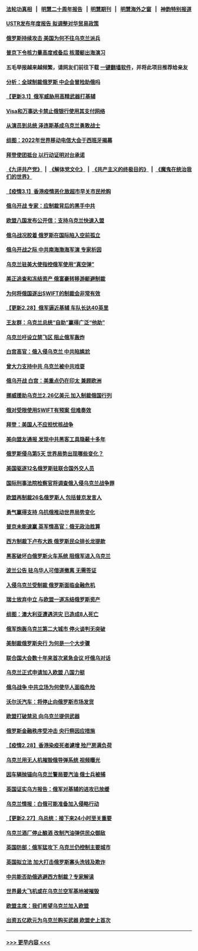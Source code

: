 #### [法轮功真相](https://github.com/gfw-breaker/truth/blob/master/README.md?t=0) &nbsp;&nbsp;|&nbsp;&nbsp; [明慧二十周年报告](https://github.com/gfw-breaker/mh-reports/blob/master/README.md?t=0) &nbsp;&nbsp;|&nbsp;&nbsp;[明慧期刊](https://github.com/gfw-breaker/mh-qikan) &nbsp;&nbsp;|&nbsp;&nbsp; [明慧海外之窗](https://github.com/gfw-breaker/mh-news/blob/master/README.md?t=0) &nbsp;&nbsp;|&nbsp;&nbsp; [神韵特别报道](https://github.com/gfw-breaker/mh-news/blob/master/shenyun.md?t=0)
#### [USTR发布年度报告 拟调整对华贸易政策](../pages/nsc418/n13614438.md?t=03020450) 
#### [俄罗斯持续攻击 美国为何不往乌克兰派兵](../pages/nsc418/n13614418.md?t=03020450) 
#### [普京下令核力量高度戒备后 核潜艇出海演习](../pages/nsc418/n13614409.md?t=03020450) 
#### 五毛举报越来越频繁，请网友们前往下载 [一键翻墙软件](https://github.com/gfw-breaker/ssr-accounts)，并将此项目推荐给亲友
#### [分析：全球制裁俄罗斯 中企会冒险助俄吗](../pages/nsc418/n13614307.md?t=03020450) 
#### [【更新3.1】俄军威胁用高精武器打基辅](../pages/nsc418/n13613908.md?t=03020450) 
#### [Visa和万事达卡禁止俄银行使用其支付网络](../pages/nsc418/n13614251.md?t=03020450) 
#### [从演员到总统 泽连斯基成乌克兰勇敢战士](../pages/nsc418/n13614082.md?t=03020450) 
#### [组图：2022年世界移动电信大会于西班牙揭幕](../pages/nsc418/n13613502.md?t=03020450) 
#### [拜登使团抵台 以行动证明对台承诺](../pages/nsc418/n13614040.md?t=03020450) 
#### [《九评共产党》](https://github.com/begood0513/9ping.md/blob/master/README.md) &nbsp;|&nbsp; [《解体党文化》](../../../../jtdwh.md/blob/master/README.md)  &nbsp;|&nbsp; [《共产主义的终极目的》](../../../../gczydzjmd.md/blob/master/README.md) &nbsp;|&nbsp; [《魔鬼在统治我们的世界》](../../../../mgztzwmdsj.md/blob/master/README.md) 
#### [【疫情3.1】香港疫情恶化致超市早关市民抢购](../pages/nsc418/n13613791.md?t=03020450) 
#### [俄乌开战 专家：应制裁背后的黑手中共](../pages/nsc418/n13613568.md?t=03020450) 
#### [欧盟八国发布公开信：支持乌克兰快速入盟](../pages/nsc418/n13613287.md?t=03020450) 
#### [俄乌战况胶着 俄罗斯在国际陷入空前孤立](../pages/nsc418/n13613013.md?t=03020450) 
#### [俄乌开战之际 中共南海渤海军演 专家析因](../pages/nsc418/n13612549.md?t=03020450) 
#### [乌克兰驻美大使指控俄军使用“真空弹”](../pages/nsc418/n13612836.md?t=03020450) 
#### [美正追查和冻结资产 俄富豪转移游艇避制裁](../pages/nsc418/n13612193.md?t=03020450) 
#### [为何将俄国逐出SWIFT的制裁会非常有效](../pages/nsc418/n13612445.md?t=03020450) 
#### [【更新2.28】俄军逼近基辅 车队长达40英里](../pages/nsc418/n13611283.md?t=03020450) 
#### [王友群：乌克兰总统“自助”赢得广泛“他助”](../pages/nsc418/n13612495.md?t=03020450) 
#### [乌克兰吁设立禁飞区 阻止俄军轰炸](../pages/nsc418/n13612717.md?t=03020450) 
#### [白宫高官：俄入侵乌克兰 中共陷尴尬](../pages/nsc418/n13612485.md?t=03020450) 
#### [曾大力支持中共 乌克兰被中共戏耍](../pages/nsc418/n13612650.md?t=03020450) 
#### [俄乌开战 白宫：美重点仍在印太 兼顾欧洲](../pages/nsc418/n13612133.md?t=03020450) 
#### [挪威援助乌克兰2.26亿美元 加入制裁俄国行列](../pages/nsc418/n13612435.md?t=03020450) 
#### [俄对受限使用SWIFT有预案 但难奏效](../pages/nsc418/n13612499.md?t=03020450) 
#### [拜登：美国人不应担忧核战争](../pages/nsc418/n13612456.md?t=03020450) 
#### [美向盟友通报 发现中共黑客工具隐蔽十多年](../pages/nsc418/n13612366.md?t=03020450) 
#### [俄罗斯侵乌第5天 世界局势出现哪些变化？](../pages/nsc418/n13611950.md?t=03020450) 
#### [美国驱逐12名俄罗斯驻联合国外交人员](../pages/nsc418/n13612358.md?t=03020450) 
#### [国际刑事法院检察官将调查俄入侵乌克兰战争罪](../pages/nsc418/n13612340.md?t=03020450) 
#### [欧盟再制裁26名俄罗斯人 包括普京发言人](../pages/nsc418/n13612255.md?t=03020450) 
#### [勇气赢得支持 乌抗俄推动世界局势变化](../pages/nsc418/n13612307.md?t=03020450) 
#### [普京未能速赢 英军情高官：俄无政治胜算](../pages/nsc418/n13612266.md?t=03020450) 
#### [西方制裁下卢布大跌 俄罗斯民众排长龙提款](../pages/nsc418/n13612204.md?t=03020450) 
#### [黑客破坏白俄罗斯火车系统 阻俄军进入乌克兰](../pages/nsc418/n13611928.md?t=03020450) 
#### [波兰公告 驻乌华人可借道撤离 无需签证](../pages/nsc418/n13612106.md?t=03020450) 
#### [入侵乌克兰受制裁 俄罗斯面临金融危机](../pages/nsc418/n13612057.md?t=03020450) 
#### [瑞士放弃中立 与欧盟一道冻结俄罗斯资产](../pages/nsc418/n13611855.md?t=03020450) 
#### [组图：澳大利亚遭遇洪灾 已造成8人死亡](../pages/nsc418/n13611350.md?t=03020450) 
#### [俄军炮轰乌克兰第二大城市 停火谈判无突破](../pages/nsc418/n13612087.md?t=03020450) 
#### [美制裁俄罗斯央行 为何是一个大步骤](../pages/nsc418/n13612089.md?t=03020450) 
#### [联合国大会数十年来首次紧急会议 吁俄乌对话](../pages/nsc418/n13611917.md?t=03020450) 
#### [乌克兰正式申请加入欧盟 八国力挺](../pages/nsc418/n13611954.md?t=03020450) 
#### [俄乌战争 中共立场为何使华人面临危险](../pages/nsc418/n13611979.md?t=03020450) 
#### [沃尔沃汽车：将停止向俄罗斯市场发货](../pages/nsc418/n13611848.md?t=03020450) 
#### [欧盟打破禁忌 向乌克兰提供武器](../pages/nsc418/n13611419.md?t=03020450) 
#### [俄罗斯金融秩序受冲击 央行祭因应措施](../pages/nsc418/n13611406.md?t=03020450) 
#### [【疫情2.28】香港染疫死者遽增 殓尸房满负荷](../pages/nsc418/n13610894.md?t=03020450) 
#### [乌克兰用无人机摧毁俄导弹系统 视频曝光](../pages/nsc418/n13610320.md?t=03020450) 
#### [因车辆抛锚向乌克兰警局要汽油 俄士兵被捕](../pages/nsc418/n13610903.md?t=03020450) 
#### [英国证实乌方报告：俄军对基辅的进攻已放缓](../pages/nsc418/n13610884.md?t=03020450) 
#### [乌克兰情报：白俄可能准备加入侵略行动](../pages/nsc418/n13610695.md?t=03020450) 
#### [【更新2.27】乌总统：接下来24小时至关重要](../pages/nsc418/n13607661.md?t=03020450) 
#### [乌克兰酒厂停止酿酒 改制汽油弹供民众御敌](../pages/nsc418/n13610231.md?t=03020450) 
#### [英国防部：俄军猛攻下 乌克兰仍控制主要城市](../pages/nsc418/n13610481.md?t=03020450) 
#### [英国拟立法 加大打击俄罗斯寡头洗钱及欺诈](../pages/nsc418/n13610225.md?t=03020450) 
#### [中共能否助俄逃避西方制裁？专家解读](../pages/nsc418/n13609307.md?t=03020450) 
#### [世界最大飞机或在乌克兰空军基地被摧毁](../pages/nsc418/n13609944.md?t=03020450) 
#### [欧盟主席：我们希望乌克兰加入欧盟](../pages/nsc418/n13609967.md?t=03020450) 
#### [出资五亿欧元为乌克兰购买武器 欧盟史上首次](../pages/nsc418/n13609835.md?t=03020450) 

----
#### [ >>> 更早内容 <<< ](../indexes/nsc418-earlier.md)
